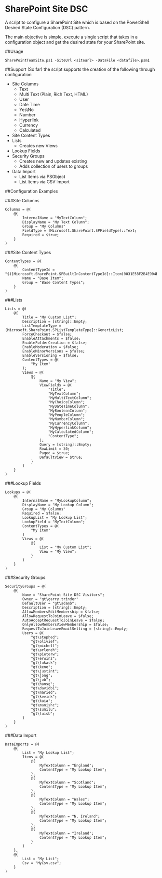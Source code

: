 # SharePoint Site DSC
A script to configure a SharePoint Site which is based on the PowerShell Desired State Configuration (DSC) pattern.

The main objective is simple, execute a single script that takes in a configuration object and get the desired state for your SharePoint site.

##Usage

`SharePointTeamSite.ps1 -SiteUrl <siteurl> -DataFile <datafile>.psm1`

##Support
(So far) the script supports the creation of the following through configuration

  * Site Columns
    - Text
    - Multi Text (Plain, Rich Text, HTML)
    - User
    - Date Time
    - Yes\No
    - Number
    - Hyperlink
    - Currency
    - Calculated
  * Site Content Types
  * Lists
    - Creates new Views
  * Lookup Fields
  * Security Groups
    - Creates new and updates existing
    - Adds collection of users to groups
  * Data Import
    - List Items via PSObject
    - List Items via CSV Import

##Configuration Examples

###Site Columns

    Columns = @(
        @{            
            InternalName = "MyTextColumn";
            DisplayName = "My Text Column";
            Group = "My Columns"
            FieldType = [Microsoft.SharePoint.SPFieldType]::Text;
            Required = $true;            
        }
    )
    
###Site Content Types

    ContentTypes = @(
        @{
            ContentTypeId = "$([Microsoft.SharePoint.SPBuiltInContentTypeId]::Item)0031E5BF2B4E904BC382EB1CA8506419E8";
            Name = "Base Item";
            Group = "Base Content Types";
        }
    )
    
###Lists

    Lists = @(
        @{
            Title = "My Custom List";
            Description = [string]::Empty;
            ListTemplateType = [Microsoft.SharePoint.SPListTemplateType]::GenericList;
            ForceCheckout = $false;
            EnableAttachments = $false;
            EnableFolderCreation = $false;
            EnableModeration = $false;
            EnableMinorVersions = $false;
            EnableVersioning = $false;
            ContentTypes = @(
                "My Item"
            );
            Views = @(
                @{
                    Name = "My View";
                    ViewFields = @(
                        "Title";
                        "MyTextColumn";
                        "MyMultiTextColumn";
                        "MyChoiceColumn";
                        "MyDateTimeColumn";
                        "MyBooleanColumn";
                        "MyPeopleColumn";
                        "MyNumberColumn";                
                        "MyCurrencyColumn";
                        "MyHyperlinkColumn";
                        "MyCalculatedColumn";
                        "ContentType";
                    );
                    Query = [string]::Empty;
                    RowLimit = 30;
                    Paged = $true;
                    DefaultView = $true;
                }
            )
        }
    )
    
###Lookup Fields

    Lookups = @(
        @{
            InternalName = "MyLookupColumn";
            DisplayName = "My Lookup Column";
            Group = "My Columns"
            Required = $false;
            LookupList = "My Lookup List";
            LookupField = "MyTextColumn";
            ContentTypes = @(
                "My Item"
            )
            Views = @(
                @{
                    List = "My Custom List";
                    View = "My View";
                }
            )
        }
    )

###Security Groups

    SecurityGroups = @(
        @{
            Name = "SharePoint Site DSC Visitors";
            Owner = "gt\garry.trinder"
            DefaultUser = "gt\adamb";
            Description = [string]::Empty;
            AllowMembersEditMembership = $false;
            AllowRequestToJoinLeave = $false;
            AutoAcceptRequestToJoinLeave = $false;
            OnlyAllowMembersViewMembership = $false;
            RequestToJoinLeaveEmailSetting = [string]::Empty;
            Users = @(
                "gt\stephed";
                "gt\olivief";
                "gt\michelf";
                "gt\arleneh";
                "gt\pieterw";
                "gt\erwinz";
                "gt\lukask";
                "gt\kene";
                "gt\justint";
                "gt\jong";
                "gt\job";
                "gt\hansg";
                "gt\davidb1";
                "gt\maried";
                "gt\kevink";
                "gt\kaia";
                "gt\manishc";
                "gt\sunilu";
                "gt\luisb";
            )
        }
    )

###Data Import

    DataImports = @(
        @{
            List = "My Lookup List";
            Items = @(
                @{
                    MyTextColumn = "England";
                    ContentType = "My Lookup Item";
                },
                @{
                    MyTextColumn = "Scotland";
                    ContentType = "My Lookup Item";
                },
                @{
                    MyTextColumn = "Wales";
                    ContentType = "My Lookup Item";
                },
                @{
                    MyTextColumn = "N. Ireland";
                    ContentType = "My Lookup Item";
                },
                @{
                    MyTextColumn = "Ireland";
                    ContentType = "My Lookup Item";
                }
            )
        },
        @{
            List = "My List";
            Csv = "MyCsv.csv";
        }
    )


